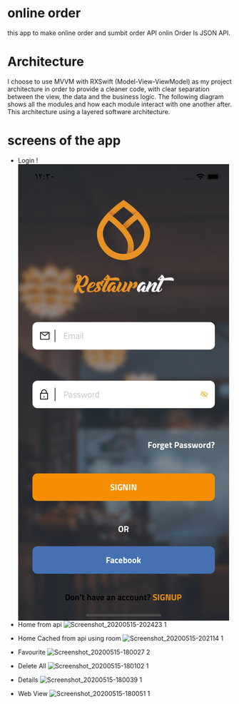 # online order 
this app to make online order and sumbit order
API onlin Order Is JSON API.
# Architecture
I choose to use MVVM with RXSwift (Model-View-ViewModel) as my project architecture in order to provide a cleaner code, with clear separation between the view, the data and the business logic.
The following diagram shows all the modules and how each module interact with one another after. This architecture using a layered software architecture.

# screens of the app

* Login 
   ! <img align="left" img src="Simulator Screen Shot - iPhone 11 - 2021-08-20 at 12.30.37.png">
   
* Home from api
![Screenshot_20200515-202423 1](https://user-images.githubusercontent.com/55722619/82084228-d1ad8d80-969f-11ea-9eb5-eb566068c229.png)
* Home Cached from api using room
![Screenshot_20200515-202114 1](https://user-images.githubusercontent.com/55722619/82084328-fd307800-969f-11ea-8c5c-948c05c4d7e1.png)

* Favourite
![Screenshot_20200515-180027 2](https://user-images.githubusercontent.com/55722619/82084661-792ac000-96a0-11ea-9ce9-1fc3232b1cfb.png)
* Delete All 
![Screenshot_20200515-180102 1](https://user-images.githubusercontent.com/55722619/82084744-a4adaa80-96a0-11ea-8fc3-5dcb6c9e94ca.png)
* Details
![Screenshot_20200515-180039 1](https://user-images.githubusercontent.com/55722619/82084824-cd35a480-96a0-11ea-9327-5eae49ad2c4b.png)
* Web View 
![Screenshot_20200515-180051 1](https://user-images.githubusercontent.com/55722619/82084863-e3436500-96a0-11ea-8d31-338296ed6a3f.png)
